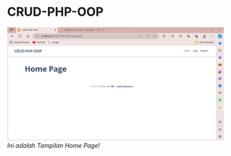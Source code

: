 # CRUD-PHP-OOP

![Home Page](https://github.com/septiisdayanna/CRUD-PHP-OOP/blob/main/Tampilan%20Web%20CRUD/Home%20Page.png)
*Ini adalah Tampilan Home Page!*
